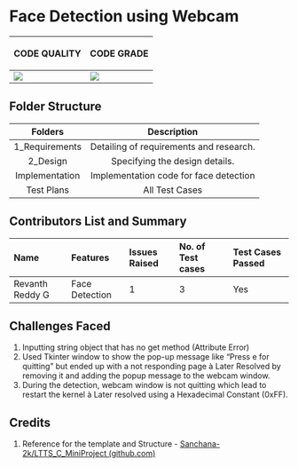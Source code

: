 ﻿# Face Detection using Webcam

|<p></p><p>**CODE QUALITY**</p>|<p></p><p>**CODE GRADE**</p>|
| :- | :- |
|![](https://www.codeinspector.com/project/26152/score/svg)|![](https://www.codeinspector.com/project/26152/status/svg)|

## Folder Structure

|**Folders**|**Description**|
| :-: | :-: |
|1\_Requirements|Detailing of requirements and research.|
|2\_Design|Specifying the design details.|
|Implementation|Implementation code for face detection |
|Test Plans|All Test Cases|

## Contributors List and Summary

|**Name**|**Features**|**Issues Raised**|**No. of Test cases**|**Test Cases Passed**|
| :- | :- | :- | :- | :- |
|Revanth Reddy G|Face Detection|1|3|Yes|

## Challenges Faced

1. Inputting string object that has no get method (Attribute Error)
2. Used Tkinter window to show the pop-up message like “Press e for quitting” but ended up with a not responding page à Later Resolved by removing it and adding the popup message    to the webcam window. 
3. During the detection, webcam window is not quitting which lead to restart the kernel  à Later resolved using a Hexadecimal Constant (0xFF). 

## Credits

1. Reference for the template and Structure - [Sanchana-2k/LTTS_C_MiniProject (github.com)](https://github.com/Sanchana-2k/LTTS_C_MiniProject)


